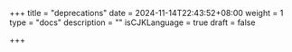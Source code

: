 +++
title = "deprecations"
date = 2024-11-14T22:43:52+08:00
weight = 1
type = "docs"
description = ""
isCJKLanguage = true
draft = false

+++

